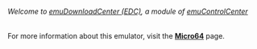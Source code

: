 ###### Welcome to [emuDownloadCenter (EDC)](https://github.com/PhoenixInteractiveNL/emuDownloadCenter/wiki/), a module of [emuControlCenter](https://github.com/PhoenixInteractiveNL/emuControlCenter/wiki/)

For more information about this emulator, visit the [**Micro64**](https://github.com/PhoenixInteractiveNL/emuDownloadCenter/wiki/Emulator-micro64#menu) page.
